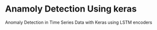 # Anamoly Detection Using keras
 Anomaly Detection in Time Series Data with Keras  using LSTM encoders
